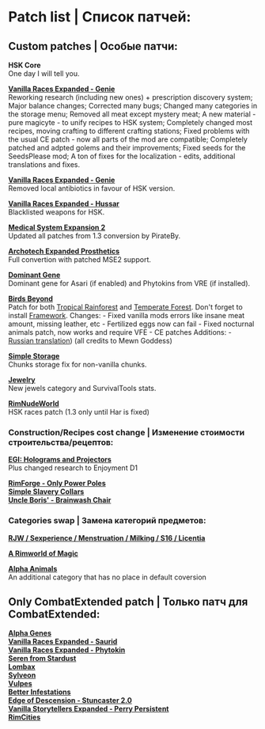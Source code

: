 # Patch list | Список патчей:

## Custom patches | Особые патчи:
**HSK Core**<br>
One day I will tell you.

**[Vanilla Races Expanded - Genie](https://steamcommunity.com/sharedfiles/filedetails/?id=2901424072)**<br>
Reworking research (including new ones) + prescription discovery system;
Major balance changes;
Corrected many bugs;
Changed many categories in the storage menu;
Removed all meat except mystery meat;
A new material - pure magicyte - to unify recipes to HSK system;
Completely changed most recipes, moving crafting to different crafting stations;
Fixed problems with the usual CE patch - now all parts of the mod are compatible;
Completely patched and adpted golems and their improvements;
Fixed seeds for the SeedsPlease mod;
A ton of fixes for the localization - edits, additional translations and fixes.

**[Vanilla Races Expanded - Genie](https://steamcommunity.com/sharedfiles/filedetails/?id=2901424072)**<br>
Removed local antibiotics in favour of HSK version.

**[Vanilla Races Expanded - Hussar](https://steamcommunity.com/sharedfiles/filedetails/?id=2893586390)**<br>
Blacklisted weapons for HSK.

**[Medical System Expansion 2](https://steamcommunity.com/sharedfiles/filedetails/?id=2056706586)**<br>
Updated all patches from 1.3 conversion by PirateBy.

**[Archotech Expanded Prosthetics](https://steamcommunity.com/sharedfiles/filedetails/?id=1467604976)**<br>
Full convertion with patched MSE2 support.

**[Dominant Gene](https://steamcommunity.com/sharedfiles/filedetails/?id=2884110898)**<br>
Dominant gene for Asari (if enabled) and Phytokins from VRE (if installed).

**[Birds Beyond](https://steamcommunity.com/sharedfiles/filedetails/?id=2889889049)**<br>
Patch for both [Tropical Rainforest](https://steamcommunity.com/sharedfiles/filedetails/?id=2794752505) and [Temperate Forest](https://steamcommunity.com/sharedfiles/filedetails/?id=2591791695). Don't forget to install [Framework](https://steamcommunity.com/sharedfiles/filedetails/?id=2889889049).
  Changes:
    - Fixed vanilla mods errors like insane meat amount, missing leather, etc
    - Fertilized eggs now can fail
    - Fixed nocturnal animals patch, now works and require VFE
    - CE patches
  Additions:
    - [Russian translation](https://steamcommunity.com/sharedfiles/filedetails/?id=2950642433)) (all credits to Mewn Goddess)

**[Simple Storage](https://discord.com/channels/272340793174392832/1063821520423633016)**<br>
Chunks storage fix for non-vanilla chunks.

**[Jewelry](https://discord.com/channels/272340793174392832/1061698507720900768)**<br>
New jewels category and SurvivalTools stats.

**[RimNudeWorld](https://discord.com/channels/374305025486225409/374778646432448530)**<br>
HSK races patch (1.3 only until Har is fixed)

### Construction/Recipes cost change | Изменение стоимости строительства/рецептов: 

**[EGI: Holograms and Projectors](https://steamcommunity.com/sharedfiles/filedetails/?id=2979598490)**<br>
Plus changed research to Enjoyment D1

**[RimForge - Only Power Poles](https://steamcommunity.com/sharedfiles/filedetails/?id=2507086460)**<br>
**[Simple Slavery Collars](https://steamcommunity.com/sharedfiles/filedetails/?id=2557274194)**<br>
**[Uncle Boris' - Brainwash Chair](https://steamcommunity.com/sharedfiles/filedetails/?id=2885223720)**<br>

### Categories swap | Замена категорий предметов: 
**[RJW / Sexperience / Menstruation / Milking / S16 / Licentia](https://discord.com/channels/374305025486225409/374778646432448530)**<br>

**[A Rimworld of Magic](https://discord.com/channels/272340793174392832/875750742684749844/980463459189809222)**<br>

**[Alpha Animals](https://discord.com/channels/272340793174392832/1070441231773093998)**<br>
An additional category that has no place in default coversion

## Only CombatExtended patch | Только патч для CombatExtended:

**[Alpha Genes](https://steamcommunity.com/sharedfiles/filedetails/?id=2891845502)**<br>
**[Vanilla Races Expanded - Saurid](https://steamcommunity.com/sharedfiles/filedetails/?id=2880990495)**<br>
**[Vanilla Races Expanded - Phytokin](https://steamcommunity.com/sharedfiles/filedetails/?id=2927323805)**<br>
**[Seren from Stardust](https://steamcommunity.com/sharedfiles/filedetails/?id=2704627783)**<br>
**[Lombax](https://steamcommunity.com/sharedfiles/filedetails/?id=2384986421)**<br>
**[Sylveon](https://steamcommunity.com/sharedfiles/filedetails/?id=2800815182)**<br>
**[Vulpes](https://steamcommunity.com/sharedfiles/filedetails/?id=2174717519)**<br>
**[Better Infestations](https://steamcommunity.com/sharedfiles/filedetails/?id=1319614331)**<br>
**[Edge of Descension - Stuncaster 2.0](https://steamcommunity.com/sharedfiles/filedetails/?id=1319614331)**<br>
**[Vanilla Storytellers Expanded - Perry Persistent](https://steamcommunity.com/sharedfiles/filedetails/?id=2149702069)**<br>
**[RimCities](https://steamcommunity.com/sharedfiles/filedetails/?id=1775170117)**<br>